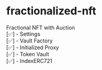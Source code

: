 # fractionalized-nft
Fractional NFT with Auction <br>
[✅] - Settings <br>
[✅] - Vault Factory <br>
[✅] - Initialized Proxy <br>
[✅] - Token Vault <br>
[✅] - IndexERC721 <br>
